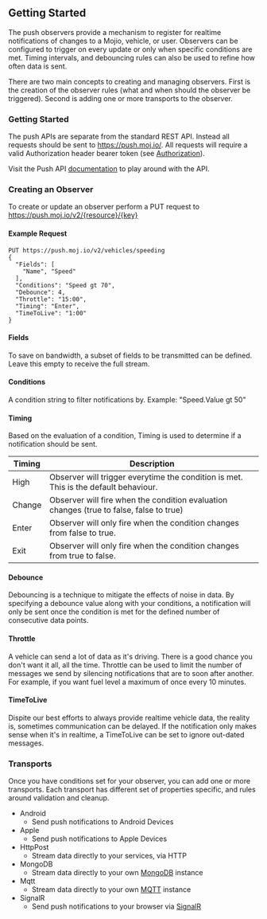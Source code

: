 ## Getting Started ##

The push observers provide a mechanism to register for realtime notifications of changes to a Mojio, vehicle, or user.  Observers can be configured to trigger on every update or only when specific conditions are met.  Timing intervals, and debouncing rules can also be used to refine how often data is sent. 

There are two main concepts to creating and managing observers.  First is the creation of the observer rules (what and when should the observer be triggered).  Second is adding one or more transports to the observer.

### Getting Started ###

The push APIs are separate from the standard REST API.  Instead all requests should be sent to https://push.moj.io/. All requests will require a valid Authorization header bearer token (see [Authorization](#/content/cms.GettingStarted.4-Authorization)).

Visit the Push API [documentation](#/rest-list/PUSH/Configurations) to play around with the API.

### Creating an Observer ###

To create or update an observer perform a PUT request to https://push.moj.io/v2/{resource}/{key}

#### Example Request ####
```
PUT https://push.moj.io/v2/vehicles/speeding
{
  "Fields": [
    "Name", "Speed"
  ],
  "Conditions": "Speed gt 70",
  "Debounce": 4,
  "Throttle": "15:00",
  "Timing": "Enter",
  "TimeToLive": "1:00"
}
```

#### Fields ####

To save on bandwidth, a subset of fields to be transmitted can be defined.  Leave this empty to receive the full stream.

#### Conditions ####

A condition string to filter notifications by.  Example: "Speed.Value gt 50"

#### Timing ####

Based on the evaluation of a condition, Timing is used to determine if a notification should be sent.

| Timing | Description |
|---|---|
| High | Observer will trigger everytime the condition is met. This is the default behaviour. |
| Change | Observer will fire when the condition evaluation changes (true to false, false to true) |
| Enter | Observer will only fire when the condition changes from false to true. |
| Exit | Observer will only fire when the condition changes from true to false. |

#### Debounce ####

Debouncing is a technique to mitigate the effects of noise in data.  By specifying a debounce value along with your conditions, a notification will only be sent once the condition is met for the defined number of consecutive data points.

#### Throttle ####

A vehicle can send a lot of data as it's driving.  There is a good chance you don't want it all, all the time.  Throttle can be used to limit the number of messages we send by silencing notifications that are to soon after another.  For example, if you want fuel level a maximum of once every 10 minutes.

#### TimeToLive ####

Dispite our best efforts to always provide realtime vehicle data, the reality is, sometimes communication can be delayed.  If the notification only makes sense when it's in realtime, a TimeToLive can be set to ignore out-dated messages.

### Transports ###

Once you have conditions set for your observer, you can add one or more transports.  Each transport has different set of properties specific, and rules around validation and cleanup.

- Android
	- Send push notifications to Android Devices
- Apple
	- Send push notifications to Apple Devices
- HttpPost
	- Stream data directly to your services, via HTTP
- MongoDB
	- Stream data directly to your own [MongoDB](https://www.mongodb.org/) instance
- Mqtt
	- Stream data directly to your own [MQTT](http://mqtt.org/) instance
- SignalR
	- Send push notifications to your browser via [SignalR](http://www.asp.net/signalr/overview/getting-started/introduction-to-signalr)

